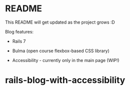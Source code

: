 # README

This README will get updated as the project grows :D

Blog features:

* Rails 7

* Bulma (open course flexbox-based CSS library)

* Accessibility - currently only in the main page (WIP!)
# rails-blog-with-accessibility
